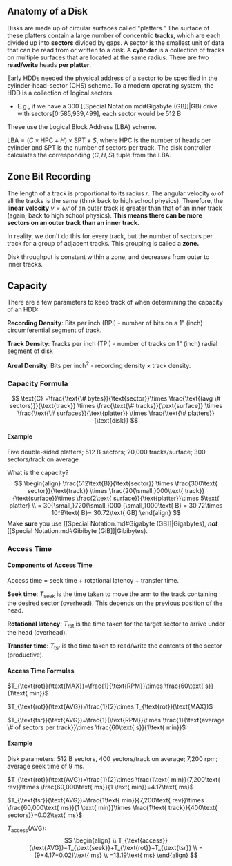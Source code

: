 ## Anatomy of a Disk
Disks are made up of circular surfaces called "platters." The surface of these platters contain a large number of concentric **tracks**, which are each divided up into **sectors** divided by gaps. A sector is the smallest unit of data that can be read from or written to a disk. A **cylinder** is a collection of tracks on multiple surfaces that are located at the same radius. There are two **read/write** heads **per platter**.

Early HDDs needed the physical address of a sector to be specified in the cylinder-head-sector (CHS) scheme. To a modern operating system, the HDD is a collection of logical sectors. 
- E.g., if we have a 300 [[Special Notation.md#Gigabyte (GB]]|GB) drive with sectors\[0:585,939,499\], each sector would be 512 B 

These use the Logical Block Address (LBA) scheme. 

$\text{LBA}=(C\times\text{HPC}+H)\times\text{SPT}+S$, where $\text{HPC}$ is the number of heads per cylinder and $\text{SPT}$ is the number of sectors per track. The disk controller calculates the corresponding $(C,H,S)$ tuple from the $\text{LBA}$.

## Zone Bit Recording
The length of a track is proportional to its radius $r$. The angular velocity $\omega$ of all the tracks is the same (think back to high school physics). Therefore, the **linear velocity** $v=\omega r$ of an outer track is greater than that of an inner track (again, back to high school physics). **This means there can be more sectors on an outer track than an inner track.**

In reality, we don't do this for every track, but the number of sectors per track for a group of adjacent tracks. This grouping is called a **zone.**

Disk throughput is constant within a zone, and decreases from outer to inner tracks.

## Capacity
There are a few parameters to keep track of when determining the capacity of an HDD:

**Recording Density**: Bits per inch (BPI) - number of bits on a 1" (inch) circumferential segment of track.

**Track Density**: Tracks per inch (TPI) - number of tracks on 1" (inch) radial segment of disk

**Areal Density**: Bits per inch$^2$ - recording $\text{density}\times\text{track density}$.

### Capacity Formula
$$
\text{C} =\frac{\text{\# bytes}}{\text{sector}}\times \frac{\text{(avg \# sectors)}}{\text{track}} \times \frac{\text{\# tracks}}{\text{surface}} \times \frac{\text{\# surfaces}}{\text{platter}} \times \frac{\text{\# platters}}{\text{disk}}
$$
#### Example
Five double-sided platters; 512 B sectors; 20,000 tracks/surface; 300 sectors/track on average

What is the capacity?
$$
\begin{align}
\frac{512\text{B}}{\text{sector}} \times \frac{300\text{ sector}}{\text{track}} \times \frac{20{\small,}000\text{ track}}{\text{surface}}\times \frac{2\text{ surface}}{\text{platter}}\times 5\text{ platter} \\
 = 30{\small,}720{\small,}000
{\small,}000\text{ B} = 30.72\times 10^9\text{ B}= 30.72\text{ GB}
\end{align}
$$
Make **sure** you use [[Special Notation.md#Gigabyte (GB]]|Gigabytes), ***not*** [[Special Notation.md#Gibibyte (GiB]]|Gibibytes).

### Access Time

#### Components of Access Time
Access time = seek time + rotational latency + transfer time.

**Seek time**: $T_{\text{seek}}$ is the time taken to move the arm to the track containing the desired sector (overhead). This depends on the previous position of the head.

**Rotational latency**: $T_{\text{rot}}$ is the time taken for the target sector to arrive under the head (overhead). 

**Transfer time**: $T_{\text{tsr}}$ is the time taken to read/write the contents of the sector (productive).

#### Access Time Formulas
$T_{\text{rot}}(\text{MAX})=\frac{1}{\text{RPM}}\times \frac{60\text{ s}}{1\text{ min}}$

$T_{\text{rot}}(\text{AVG})=\frac{1}{2}\times T_{\text{rot}}(\text{MAX})$

$T_{\text{tsr}}(\text{AVG})=\frac{1}{\text{RPM}}\times \frac{1}{\text{average \# of sectors per track}}\times \frac{60\text{ s}}{1\text{ min}}$

#### Example
Disk parameters: 512 B sectors, 400 sectors/track on average; 7,200 rpm; average seek time of 9 ms.

$T_{\text{rot}}(\text{AVG})=\frac{1}{2}\times \frac{1\text{ min}}{7,200\text{ rev}}\times \frac{60,000\text{ ms}}{1 \text{ min}}=4.17\text{ ms}$

$T_{\text{tsr}}(\text{AVG})=\frac{1\text{ min}}{7,200\text{ rev}}\times \frac{60,000\text{ ms}}{1 \text{ min}}\times \frac{1\text{ track}}{400\text{ sectors}}=0.02\text{ ms}$

$T_{\text{access}}(\text{AVG})$:
$$
\begin{align} \\
T_{\text{access}}(\text{AVG})=T_{\text{seek}}+T_{\text{rot}}+T_{\text{tsr}} \\
=(9+4.17+0.02)\text{ ms} \\
=13.19\text{ ms}
\end{align}
$$
